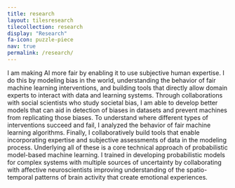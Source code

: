 ```yaml
---
title: research
layout: tilesresearch
tilecollection: research
display: "Research"
fa-icon: puzzle-piece
nav: true
permalink: /research/
---
```


I am making AI more fair by enabling it to use subjective human expertise. I do this by modeling bias in the world, understanding the behavior of fair machine learning interventions, and building tools that directly allow domain experts to interact with data and learning systems. Through collaborations with social scientists who study societal bias, I am able to develop better models that can aid in detection of biases in datasets and prevent machines from replicating those biases. To understand where different types of interventions succeed and fail, I analyzed the behavior of fair machine learning algorithms. Finally, I collaboratively build tools that enable incorporating expertise and subjective assessments of data in the modeling process.  Underlying all of these is a core technical approach of probabilistic model-based machine learning. I trained in developing probabilistic models for complex systems with multiple sources of uncertainty by collaborating with affective neuroscientists improving understanding of the spatio-temporal patterns of brain activity that create emotional experiences.

<!-- developing machine learning techniques to better incorporate expert guidance and the tools to test them.  -->
